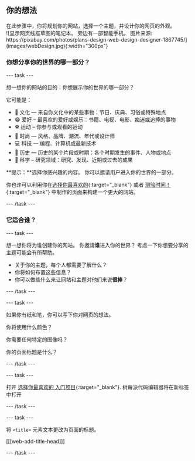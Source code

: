 ## 你的想法

<div style="display: flex; flex-wrap: wrap">
<div style="flex-basis: 200px; flex-grow: 1; margin-right: 15px;">
在此步骤中，你将规划你的网站，选择一个主题，并设计你的网页的外观。
</div>
<div>
![显示网页线框草图的笔记本。 旁边有一部智能手机。 图片来源: https://pixabay.com/photos/plans-design-web-design-designer-1867745/](images/webDesign.jpg){:width="300px"}
</div>
</div>

### 你想分享你的世界的哪一部分？

\--- task ---

想一想你的网站的目的：你想展示你的世界的哪一部分？

它可能是：

- 🎊 文化 — 来自你文化中的某些事物：节日、庆典、习俗或特殊地点
- 😁 爱好 – 最喜欢的爱好或娱乐：书籍、电视、电影、痴迷或追捧的事物
- ⚽️ 运动 – 你参与或观看的运动
- 👗 时尚 — 风格、品牌、潮流、年代或设计师
- 💻 科技 — 编程、计算机或最新技术
- 📙 历史 — 历史的某个片段或时期：各个时期发生的事件、人物或地点
- 🔬 科学 – 研究领域：研究、发现、近期或过去的成果

\*\*提示：\*\*选择你感兴趣的内容。 你可以邀请用户进入你的世界的一部分。

你也许可以利用你在[选择你最喜欢的](https://projects.raspberrypi.org/en/projects/pick-your-favourite){:target="_blank"} 或者 [测验时间！](https://projects.raspberrypi.org/en/projects/quiz-time){:target="_blank"} 中制作的页面来构建一个更大的网站。

\--- /task ---

### 它适合谁？

\--- task ---

想一想你将为谁创建你的网站。 你邀请**谁**进入你的世界？ 考虑一下你想要分享的主题可能会有所帮助。

- 关于你的主题，每个人都需要了解什么？
- 你将如何布置这些信息？
- 你可以做些什么来让网站和主题对他们来说**很棒**？

\--- /task ---

\--- task ---

如果你有纸和笔，你可以写下你对网页的想法。

你将使用什么颜色？

你需要任何特定的图像吗？

你的页面标题是什么？

\--- /task ---

\--- task ---

打开 [选择你最喜欢的 入门项目](https://editor.raspberrypi.org/en/projects/share-your-world-starter){:target="_blank"}. 树莓派代码编辑器将在新标签中打开

\--- /task ---

\--- task ---

将 `<title>` 元素文本更改为页面的标题。

[[[web-add-title-head]]]

\--- /task ---
